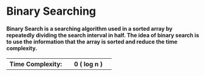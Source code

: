 # Binary Searching

#### Binary Search is a searching algorithm used in a sorted array by repeatedly dividing the search interval in half. The idea of binary search is to use the information that the array is sorted and reduce the time complexity.

<table>
    <tr>
        <th>Time Complexity:<th>
        <th> 0 ( log n )<th>
    <tr>
</table>
